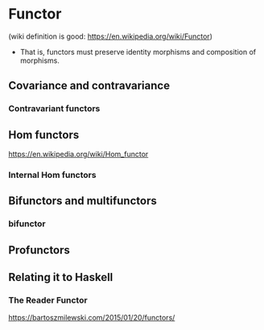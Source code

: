 
# Functor 

(wiki definition is good: https://en.wikipedia.org/wiki/Functor)

- That is, functors must preserve identity morphisms and composition of morphisms.

## Covariance and contravariance 

### Contravariant functors

## Hom functors
https://en.wikipedia.org/wiki/Hom_functor

### Internal Hom functors 

## Bifunctors and multifunctors 

### bifunctor 

## Profunctors 

## Relating it to Haskell 

### The Reader Functor
https://bartoszmilewski.com/2015/01/20/functors/ 



